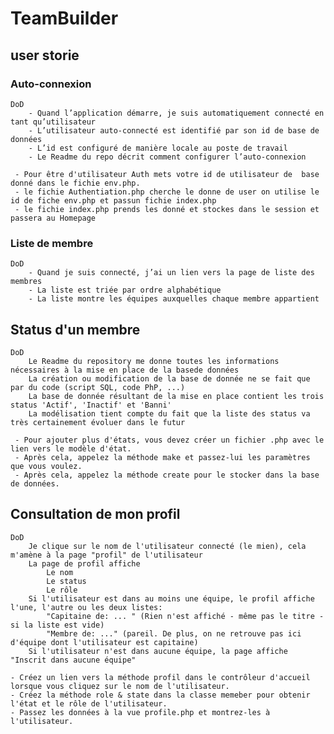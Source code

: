 # TeamBuilder
 

## user storie

### Auto-connexion 

    DoD
        - Quand l’application démarre, je suis automatiquement connecté en tant qu’utilisateur 
        - L’utilisateur auto-connecté est identifié par son id de base de données 
        - L’id est configuré de manière locale au poste de travail 
        - Le Readme du repo décrit comment configurer l’auto-connexion 

     - Pour être d'utilisateur Auth mets votre id de utilisateur de  base donné dans le fichie env.php.
     - le fichie Authentiation.php cherche le donne de user on utilise le id de fiche env.php et passun fichie index.php
     - le fichie index.php prends les donné et stockes dans le session et passera au Homepage


### Liste de membre 

    DoD
        - Quand je suis connecté, j’ai un lien vers la page de liste des membres 
        - La liste est triée par ordre alphabétique  
        - La liste montre les équipes auxquelles chaque membre appartient 


## Status d'un membre

    DoD
        Le Readme du repository me donne toutes les informations nécessaires à la mise en place de la basede données
        La création ou modification de la base de donnée ne se fait que par du code (script SQL, code PhP, ...)
        La base de donnée résultant de la mise en place contient les trois status 'Actif', 'Inactif' et 'Banni'
        La modélisation tient compte du fait que la liste des status va très certainement évoluer dans le futur

     - Pour ajouter plus d'états, vous devez créer un fichier .php avec le lien vers le modèle d'état.
     - Après cela, appelez la méthode make et passez-lui les paramètres que vous voulez.
     - Après cela, appelez la méthode create pour le stocker dans la base de données.

## Consultation de mon profil

    DoD
        Je clique sur le nom de l'utilisateur connecté (le mien), cela m'amène à la page "profil" de l'utilisateur
        La page de profil affiche
            Le nom
            Le status
            Le rôle
        Si l'utilisateur est dans au moins une équipe, le profil affiche l'une, l'autre ou les deux listes:
            "Capitaine de: ... " (Rien n'est affiché - même pas le titre - si la liste est vide)
            "Membre de: ..." (pareil. De plus, on ne retrouve pas ici d'équipe dont l'utilisateur est capitaine)
        Si l'utilisateur n'est dans aucune équipe, la page affiche "Inscrit dans aucune équipe"

    - Créez un lien vers la méthode profil dans le contrôleur d'accueil lorsque vous cliquez sur le nom de l'utilisateur.
    - Créez la méthode role & state dans la classe memeber pour obtenir l'état et le rôle de l'utilisateur.
    - Passez les données à la vue profile.php et montrez-les à l'utilisateur.